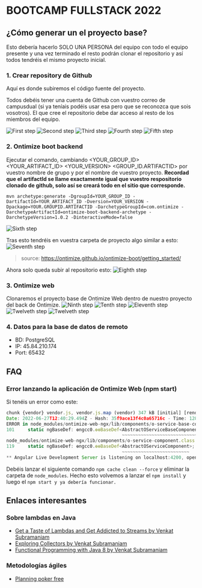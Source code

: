 # BOOTCAMP FULLSTACK 2022

## ¿Cómo generar un el proyecto base?

Esto debería hacerlo SOLO UNA PERSONA del equipo con todo el equipo presente y una vez terminado el resto podrán clonar el repositorio
y así todos tendréis el mismo proyecto inicial.

### 1. Crear repository de Github

Aquí es donde subiremos el código fuente del proyecto.

Todos debéis tener una cuenta de Github con vuestro correo de campusdual (si ya teníais podéis usar esa pero que se reconozca que sois vosotros). El que cree el repositorio
debe dar acceso al resto de los miembros del equipo.

![First step](https://i.imgur.com/POsfrpu.png)
![Second step](https://i.imgur.com/ZwojDsk.png)
![Third step](https://i.imgur.com/4r2rMNL.png)
![Fourth step](https://i.imgur.com/ug4UMFZ.png)
![Fifth step](https://i.imgur.com/5eXsJws.png)

### 2. Ontimize boot backend

Ejecutar el comando, cambiando <YOUR_GROUP_ID> <YOUR_ARTIFACT_ID> <YOUR_VERSION> <GROUP_ID.ARTIFACTID> por vuestro nombre de grupo y por el nombre de vuestro proyecto. **Recordad que el artifactId se llame exactamente igual que vuestro respositorio clonado de github, solo así se creará todo en el sitio que corresponde.**

```
mvn archetype:generate -DgroupId=YOUR_GROUP_ID -DartifactId=YOUR_ARTIFACT_ID -Dversion=YOUR_VERSION -Dpackage=YOUR.GROUPID.ARTIFACTID -DarchetypeGroupId=com.ontimize -DarchetypeArtifactId=ontimize-boot-backend-archetype -DarchetypeVersion=1.0.2 -DinteractiveMode=false
```
![Sixth step](https://i.imgur.com/HxkisoO.jpeg)

Tras esto tendréis en vuestra carpeta de proyecto algo similar a esto:
![Seventh step](https://i.imgur.com/idHe64H.png)

> source: https://ontimize.github.io/ontimize-boot/getting_started/

Ahora solo queda subir al repositorio esto:
![Eighth step](https://i.imgur.com/nlzjLmr.jpeg)

### 3. Ontimize web

Clonaremos el proyecto base de Ontimize Web dentro de nuestro proyecto del back de Ontimize. 
![Ninth step](https://i.imgur.com/eebmS36.png)
![Tenth step](https://i.imgur.com/uN6AUWC.png)
![Eleventh step](https://i.imgur.com/Ip4ISXM.png)
![Twelveth step](https://i.imgur.com/JHBh1St.png)
![Twelveth step](https://i.imgur.com/7BnOiuw.jpeg)

### 4. Datos para la base de datos de remoto

- BD: PostgreSQL
- IP: 45.84.210.174
- Port: 65432

## FAQ

### Error lanzando la aplicación de Ontimize Web (npm start)

Si tenéis un error como este:

```js
chunk {vendor} vendor.js, vendor.js.map (vendor) 347 kB [initial] [rendered]
Date: 2022-06-27T12:40:29.494Z - Hash: 35f9ace13f4c0a65716c - Time: 12865ms
ERROR in node_modules/ontimize-web-ngx/lib/components/o-service-base-component.class.d.ts:101:40 - error TS2314: Generic type 'AbstractOServiceBaseComponent<T>' requires 1 type argument(s).
101     static ngBaseDef: ɵngcc0.ɵɵBaseDef<AbstractOServiceBaseComponent>;
                                           ~~~~~~~~~~~~~~~~~~~~~~~~~~~~~
node_modules/ontimize-web-ngx/lib/components/o-service-component.class.d.ts:119:40 - error TS2314: Generic type 'AbstractOServiceComponent<T>' requires 1 type argument(s).
119     static ngBaseDef: ɵngcc0.ɵɵBaseDef<AbstractOServiceComponent>;
                                           ~~~~~~~~~~~~~~~~~~~~~~~~~
** Angular Live Development Server is listening on localhost:4200, open your browser on http://localhost:4200/ **
```

Debéis lanzar el siguiente comando `npm cache clean --force` y eliminar la carpeta de `node_modules`.
Hecho esto volvemos a lanzar el `npm install` y luego el `npm start y ya debería funcionar.`

## Enlaces interesantes

### Sobre lambdas en Java

- [Get a Taste of Lambdas and Get Addicted to Streams by Venkat Subramaniam](https://www.youtube.com/watch?v=1OpAgZvYXLQ)
- [Exploring Collectors by Venkat Subramaniam](https://www.youtube.com/watch?v=pGroX3gmeP8)
- [Functional Programming with Java 8 by Venkat Subramaniam](https://www.youtube.com/watch?v=15X0qFtBqiQ)

### Metodologías ágiles

- [Planning poker free](https://www.planitpoker.com/)